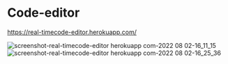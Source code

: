 # Code-editor
https://real-timecode-editor.herokuapp.com/

![screenshot-real-timecode-editor herokuapp com-2022 08 02-16_11_15](https://user-images.githubusercontent.com/71871246/182358746-1c3125d1-4f80-41bc-a2f1-27f71d55e50c.png)
![screenshot-real-timecode-editor herokuapp com-2022 08 02-16_25_36](https://user-images.githubusercontent.com/71871246/182358751-496713d4-52ed-4c6c-bccf-c2c06c735751.png)
